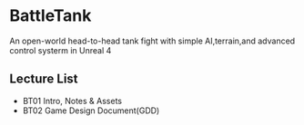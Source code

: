 # BattleTank
An open-world head-to-head tank fight with simple AI,terrain,and advanced control systerm in Unreal 4

 ## Lecture List
 * BT01 Intro, Notes & Assets
 * BT02 Game Design Document(GDD)